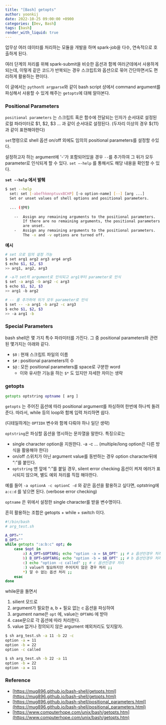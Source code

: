```yaml
---
title: "[Bash] getopts"
author: yoonkij
date: 2022-10-25 09:00:00 +0900
categories: [Dev, Bash]
tags: [bash]
render_with_liquid: true
---
```


업무상 여러 데이터를 처리하는 모듈을 개발을 하며 spark-job을 다수, 연속적으로 호출하게 된다. 

여러 단계의 처리를 위해 spark-submit을 비슷한 옵션과 함께 여러군데에서 사용하게 되는데, 이렇게 같은 코드가 반복되는 경우 스크립트와 옵션으로 묶어 간단하면서도 편리하게 활용하는 편이다.

이 글에서는 `python의 argparse`와 같이 bash script 상에서 command argument를 파싱해서 사용할 수 있게 해주는 `getopts`에 대해 알아본다.

### Positional Parameters

`positional parameters` 는 스크립트 혹은 함수에 전달되는 인자가 순서대로 설정된 로컬 파라미터로 $1, $2, $3 … 과 같이 순서대로 설정된다. (두자리 이상의 경우 ${11}과 같이 표현해야한다)

`set`명령으로 shell 옵션 on/off 외에도 임의의 positional parameters를 설정할 수있다. 

설정하고자 하는 argument에 '-'가 포함되어있을 경우 `--`를 추가하여 그 뒤가 모두 parameter로 인식되게 할 수 있다. `set —-help` 를 통해서도 해당 내용을 확인할 수 있다.

**`set --help`  에서 발췌**
```bash
$ set --help
  set: set [-abefhkmnptuvxBCHP] [-o option-name] [--] [arg ...]
  Set or unset values of shell options and positional parameters.
 
  ... (생략)
			
    --  Assign any remaining arguments to the positional parameters.
        If there are no remaining arguments, the positional parameters
        are unset.
    -   Assign any remaining arguments to the positional parameters.
        The -x and -v options are turned off.
  ```
    
**예시**
```bash
# set 으로 임의 설정 가능
$ set arg1 arg2 arg3 arg4 arg5
$ echo $1, $2, $3
>> arg1, arg2, arg3

# -a가 set의 argument로 인식되고 arg1부터 parameter로 인식
$ set -a arg1 -b arg2 -c arg3
$ echo $1, $2, $3
>> arg1 -b arg2

# -- 를 추가하여 뒤가 모두 parameter로 인식
$ set -- -a arg1 -b arg2 -c arg3
$ echo $1, $2, $3
>> -a arg1 -b
```

### Special Parameters

bash shell은 몇 가지 특수 파라미터를 가진다. 그 중 positional parameters와 관련된 몇가지는 아래와 같다.

- `$0` : 현재 스크립트 파일의 이름
- `$#` : positional parameters의 수
- `$@` : 모든 positional parameters를 space로 구분한 word
    - 이와 유사한 기능을 하는 `$*` 도 있지만 자세한 차이는 생략

### getopts

```bash
getopts optstring optname [ arg ]
```

`getopts` 는 주어진 옵션에 따라 positional argument를 파싱하여 한번에 하나씩 돌려준다. 따라서, while 등의 loop와 함께 입력 처리하면 쉽다.

(디테일하게는 `OPTIDX` 변수와 함께 다뤄야 하나 일단 생략)

`optstring`은 파싱할 옵션을 명시하는 문자열을 말한다. 특징으로는

- single character option을 지원한다. -a -c … (multiple/long option은 다른 방식을 활용해야 한다)
- on/off 스위치가 아닌 argument value를 동반하는 경우 option character뒤에 “:”를 붙인다.
- `optstring` 맨 앞에 “:”를 붙일 경우, silent error checking 옵션이 켜져 에러가 표시되지 않으며, 별도 예외 처리를 직접 해야한다.

예를 들어 `-a optionA -c optionC -d` 와 같은 옵션을 활용하고 싶다면, optstring에 `a:c:d` 를 넣으면 된다. (verbose error checking)

`optname` 은 위에서 설정한 single character를 받을 변수명이다.

흔히 활용하는 조합은 getopts + while + switch 이다.

```bash
#!/bin/bash
# arg_test.sh

A_OPT=""
B_OPT=""
while getopts ":a:b:c" opt; do
	case $opt in
		a) A_OPT=$OPTARG; echo "option -a = $A_OPT" ;; # a 옵션인경우 처리
		b) B_OPT=$OPTARG; echo "option -b = $B_OPT" ;; # b 옵션인경우 처리
		c) echo "option -c called" ;; # c 옵션인경우 처리
		:) value가 필요하지만 주어지지 않은 경우 처리 ;;
		*) 알 수 없는 옵션 처리 ;;
	esac
done
```

while문을 돌면서

1. silient 모드로 
2. argument가 필요한 a, b + 필요 없는 c 옵션을 파싱하여 
3. argument name은 `opt` 에, value는 `OPTARG` 에 받아
4. case문으로 각 옵션에 따라 처리한다.
5. value 없거나 정의되지 않은 argument 예외처리도 잊지말자.

```bash
$ sh arg_test.sh -a 11 -b 22 -c
option -a = 11
option -b = 22
option -c called

$ sh arg_test.sh -b 22 -a 11
option -b = 22
option -a = 11
```

### Reference

- [https://mug896.github.io/bash-shell/getopts.html](https://mug896.github.io/bash-shell/getopts.html)
- [https://mug896.github.io/bash-shell/positional_parameters.html](https://mug896.github.io/bash-shell/positional_parameters.html)
- [https://www.computerhope.com/unix/bash/getopts.htm](https://www.computerhope.com/unix/bash/getopts.htm)